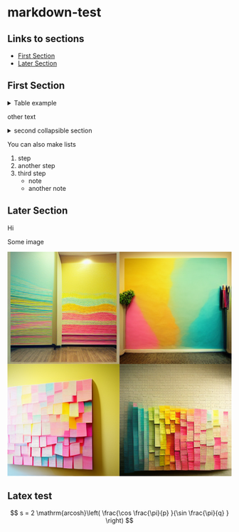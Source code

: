 # markdown-test

## Links to sections
- [First Section](#first-section)
- [Later Section](#later-section)

## First Section

<details>
  <summary>Table example</summary>

| Name | Favorite Food | Number |
| :--- | :----: | ---: |
| Alice | Chicken | 10.00 |
| Bob | Ice cream | 100.00 |

</details>

other text

<details>
  <summary>second collapsible section</summary>

Lorem ipsum dolor sit amet, consectetur adipiscing elit, sed do eiusmod tempor incididunt ut labore et dolore magna aliqua. Ut enim ad minim veniam, quis nostrud exercitation ullamco laboris nisi ut aliquip ex ea commodo consequat. Duis aute irure dolor in reprehenderit in voluptate velit esse cillum dolore eu fugiat nulla pariatur. Excepteur sint occaecat cupidatat non proident, sunt in culpa qui officia deserunt mollit anim id est laborum.

</details>

You can also make lists
1. step
2. another step
3. third step
   * note
   * another note

## Later Section
Hi

Some image

![sticky notes](images/midjourney_sticky_notes.png)

## Latex test
$$ s = 2 \mathrm{arcosh}\left( \frac{\cos \frac{\pi}{p} }{\sin \frac{\pi}{q} } \right) $$
